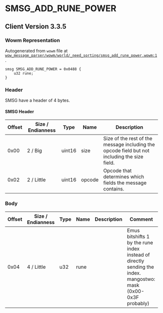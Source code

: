 # SMSG_ADD_RUNE_POWER

## Client Version 3.3.5

### Wowm Representation

Autogenerated from `wowm` file at [`wow_message_parser/wowm/world/_need_sorting/smsg_add_rune_power.wowm:1`](https://github.com/gtker/wow_messages/tree/main/wow_message_parser/wowm/world/_need_sorting/smsg_add_rune_power.wowm#L1).
```rust,ignore
smsg SMSG_ADD_RUNE_POWER = 0x0488 {
    u32 rune;
}
```
### Header

SMSG have a header of 4 bytes.

#### SMSG Header

| Offset | Size / Endianness | Type   | Name   | Description |
| ------ | ----------------- | ------ | ------ | ----------- |
| 0x00   | 2 / Big           | uint16 | size   | Size of the rest of the message including the opcode field but not including the size field.|
| 0x02   | 2 / Little        | uint16 | opcode | Opcode that determines which fields the message contains.|

### Body

| Offset | Size / Endianness | Type | Name | Description | Comment |
| ------ | ----------------- | ---- | ---- | ----------- | ------- |
| 0x04 | 4 / Little | u32 | rune |  | Emus bitshifts 1 by the rune index instead of directly sending the index.<br/>mangostwo: mask (0x00-0x3F probably) |

